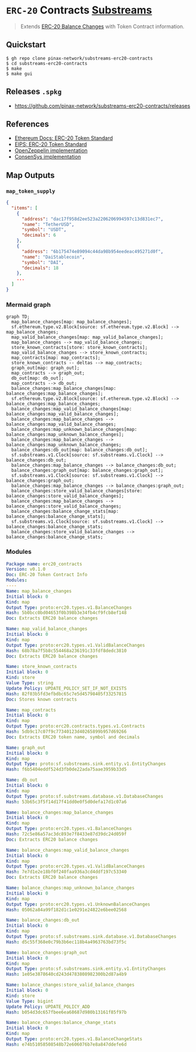 # `ERC-20` Contracts [Substreams](https://substreams.streamingfast.io)


> Extends [ERC-20 Balance Changes](https://github.com/streamingfast/substreams-erc20-balance-changes) with Token Contract information.

## Quickstart

```
$ gh repo clone pinax-network/substreams-erc20-contracts
$ cd substreams-erc20-contracts
$ make
$ make gui
```

## Releases `.spkg`

- https://github.com/pinax-network/substreams-erc20-contracts/releases

## References
- [Ethereum Docs: ERC-20 Token Standard](https://ethereum.org/en/developers/docs/standards/tokens/erc-20/)
- [EIPS: ERC-20 Token Standard ](https://eips.ethereum.org/EIPS/eip-20)
- [OpenZeppelin implementation](https://github.com/OpenZeppelin/openzeppelin-contracts/blob/9b3710465583284b8c4c5d2245749246bb2e0094/contracts/token/ERC20/ERC20.sol)
- [ConsenSys implementation](https://github.com/ConsenSys/Tokens/blob/fdf687c69d998266a95f15216b1955a4965a0a6d/contracts/eip20/EIP20.sol)

## Map Outputs

### `map_token_supply`

```json
{
  "items": [
    {
      "address": "dac17f958d2ee523a2206206994597c13d831ec7",
      "name": "TetherUSD",
      "symbol": "USDT",
      "decimals": 6
    },
    {
      "address": "6b175474e89094c44da98b954eedeac495271d0f",
      "name": "DaiStablecoin",
      "symbol": "DAI",
      "decimals": 18
    },
    ...
  ]
}
```

### Mermaid graph

```mermaid
graph TD;
  map_balance_changes[map: map_balance_changes];
  sf.ethereum.type.v2.Block[source: sf.ethereum.type.v2.Block] --> map_balance_changes;
  map_valid_balance_changes[map: map_valid_balance_changes];
  map_balance_changes --> map_valid_balance_changes;
  store_known_contracts[store: store_known_contracts];
  map_valid_balance_changes --> store_known_contracts;
  map_contracts[map: map_contracts];
  store_known_contracts -- deltas --> map_contracts;
  graph_out[map: graph_out];
  map_contracts --> graph_out;
  db_out[map: db_out];
  map_contracts --> db_out;
  balance_changes:map_balance_changes[map: balance_changes:map_balance_changes];
  sf.ethereum.type.v2.Block[source: sf.ethereum.type.v2.Block] --> balance_changes:map_balance_changes;
  balance_changes:map_valid_balance_changes[map: balance_changes:map_valid_balance_changes];
  balance_changes:map_balance_changes --> balance_changes:map_valid_balance_changes;
  balance_changes:map_unknown_balance_changes[map: balance_changes:map_unknown_balance_changes];
  balance_changes:map_balance_changes --> balance_changes:map_unknown_balance_changes;
  balance_changes:db_out[map: balance_changes:db_out];
  sf.substreams.v1.Clock[source: sf.substreams.v1.Clock] --> balance_changes:db_out;
  balance_changes:map_balance_changes --> balance_changes:db_out;
  balance_changes:graph_out[map: balance_changes:graph_out];
  sf.substreams.v1.Clock[source: sf.substreams.v1.Clock] --> balance_changes:graph_out;
  balance_changes:map_balance_changes --> balance_changes:graph_out;
  balance_changes:store_valid_balance_changes[store: balance_changes:store_valid_balance_changes];
  balance_changes:map_balance_changes --> balance_changes:store_valid_balance_changes;
  balance_changes:balance_change_stats[map: balance_changes:balance_change_stats];
  sf.substreams.v1.Clock[source: sf.substreams.v1.Clock] --> balance_changes:balance_change_stats;
  balance_changes:store_valid_balance_changes --> balance_changes:balance_change_stats;
```

### Modules

```yaml
Package name: erc20_contracts
Version: v0.1.0
Doc: ERC-20 Token Contract Info
Modules:
----
Name: map_balance_changes
Initial block: 0
Kind: map
Output Type: proto:erc20.types.v1.BalanceChanges
Hash: 5b0bcc0bd04653f0b398b3e34fb4cf9fcb8ef148
Doc: Extracts ERC20 balance changes

Name: map_valid_balance_changes
Initial block: 0
Kind: map
Output Type: proto:erc20.types.v1.ValidBalanceChanges
Hash: 68b78a7f5b8c554468a236191c33fdf8dedc3810
Doc: Extracts ERC20 balance changes

Name: store_known_contracts
Initial block: 0
Kind: store
Value Type: string
Update Policy: UPDATE_POLICY_SET_IF_NOT_EXISTS
Hash: 82f03b5fd3efbdbc65c7e5d45798405f33257815
Doc: Stores known contracts

Name: map_contracts
Initial block: 0
Kind: map
Output Type: proto:erc20.contracts.types.v1.Contracts
Hash: 5db9c17c07f9c77340123d40265899b957d69266
Doc: Extracts ERC20 token name, symbol and decimals

Name: graph_out
Initial block: 0
Kind: map
Output Type: proto:sf.substreams.sink.entity.v1.EntityChanges
Hash: f6b5404eddf524d3fb0de22ada75aae3959b33d5

Name: db_out
Initial block: 0
Kind: map
Output Type: proto:sf.substreams.database.v1.DatabaseChanges
Hash: 53b65c3f5f14d17f41dd0e0f5d0defa17d1c07a6

Name: balance_changes:map_balance_changes
Initial block: 0
Kind: map
Output Type: proto:erc20.types.v1.BalanceChanges
Hash: 72c5e86a57ac3dc893e7f8433e87d39dc24d059f
Doc: Extracts ERC20 balance changes

Name: balance_changes:map_valid_balance_changes
Initial block: 0
Kind: map
Output Type: proto:erc20.types.v1.ValidBalanceChanges
Hash: 7e7d1e2e18bf0f240faa936a3cd4ddf197c53340
Doc: Extracts ERC20 balance changes

Name: balance_changes:map_unknown_balance_changes
Initial block: 0
Kind: map
Output Type: proto:erc20.types.v1.UnknownBalanceChanges
Hash: 05062a84a99f182d1c1e0291e24822e6bee02568

Name: balance_changes:db_out
Initial block: 0
Kind: map
Output Type: proto:sf.substreams.sink.database.v1.DatabaseChanges
Hash: d5c55f368e0c79b3b6ec118b4a4963763bd73f5c

Name: balance_changes:graph_out
Initial block: 0
Kind: map
Output Type: proto:sf.substreams.sink.entity.v1.EntityChanges
Hash: 1e05e3878640cd243d4783808982300b2d87a4b9

Name: balance_changes:store_valid_balance_changes
Initial block: 0
Kind: store
Value Type: bigint
Update Policy: UPDATE_POLICY_ADD
Hash: b054d3dc657fbee6ea68687d980b13161f85f97b

Name: balance_changes:balance_change_stats
Initial block: 0
Kind: map
Output Type: proto:erc20.types.v1.BalanceChangeStats
Hash: e74b51058508548b72e606076b7e8a847ddefe6d
```

